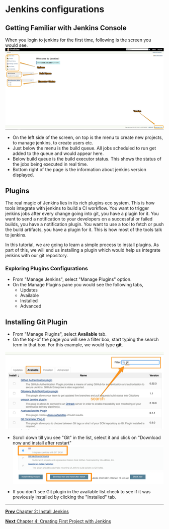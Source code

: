 # Jenkins configurations

## Getting Familiar with Jenkins Console
When you login to jenkins for the first time, following is the screen you would see.
![Jenkins Welcome Screen](images/configurations/jenkins_console.jpg)

* On the left side of the screen, on top is the menu to  create new projects, to manage jenkins, to create users etc.
* Just below the menu is the build queue. All  jobs scheduled to run get added to the queue and would appear here.  
* Below build queue is the build executor status. This shows the status of the jobs being executed in real time.
* Bottom right of the page is the information about jenkins version displayed.

## Plugins

 The real magic of Jenkins lies in its rich plugins eco system. This is how tools integrate with jenkins to build a CI workflow. You want to trigger jenkins jobs after every change going into git, you have a plugin for it. You want to send a notification to your developers on a successful or failed builds, you have a notification plugin. You want to use a tool to fetch or push the build artifacts, you have a plugin for it. This is how most of the tools talk to jenkins.

 In this tutorial, we are going to learn a simple process to install plugins. As part of this, we will end us installing a plugin which would help us integrate jenkins with our git repository.

### Exploring Plugins Configurations
 * From "Manage Jenkins", select  "Manage Plugins" option.  
 * On the Manage Plugins pane you would see the following tabs,
   * Updates
   * Available
   * Installed
   * Advanced

## Installing Git Plugin
  * From "Manage Plugins", select **Available** tab.
  * On the top-of the page you will see a filter box, start typing the search term in that box. For this example, we would type **git**.

  ![Searching for Plugins](images/plugins/searching_for_plugins.jpg)

  * Scroll down till you see "Git" in the list, select it and click on "Download now and install after restart"
  ![Searching for Plugins](images/plugins/git_plugin_install_new.png)

  * If you don't see Git plugin in the available list check to see if it was previously installed by clicking the "Installed" tab.


  ----
  [**Prev** Chapter 2: Install Jenkins](020_install_jenkins.md)

  [**Next** Chapter 4: Creating First Project with Jenkins](040_creating_first_job.md)
